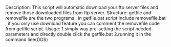 Description:
This script will automatic download your ftp server files  and remove those downloaded
files from ftp server. 
Structure:
getfile and removefile are the two programs , in getfile.bat script include removefile.bat ,
if you only use download feature you can comment the removefile code from getfile script.
Usage:
1.simply way pre-setting the script needed parameters and directly double click the getfile.bat
2.running it in the command line(DOS)



